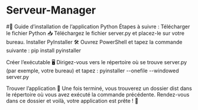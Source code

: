 # Serveur-Manager

#🚀 Guide d’installation de l’application Python
Étapes à suivre :
Télécharger le fichier Python 📥
Téléchargez le fichier server.py et placez-le sur votre bureau.
Installer PyInstaller 🛠️
Ouvrez PowerShell et tapez la commande suivante :
pip install pyinstaller

Créer l’exécutable 🖥️
Dirigez-vous vers le répertoire où se trouve server.py (par exemple, votre bureau) et tapez :
pyinstaller --onefile --windowed server.py

Trouver l’application 📂
Une fois terminé, vous trouverez un dossier dist dans le répertoire où vous avez exécuté la commande précédente.
Rendez-vous dans ce dossier et voilà, votre application est prête ! 🎉
